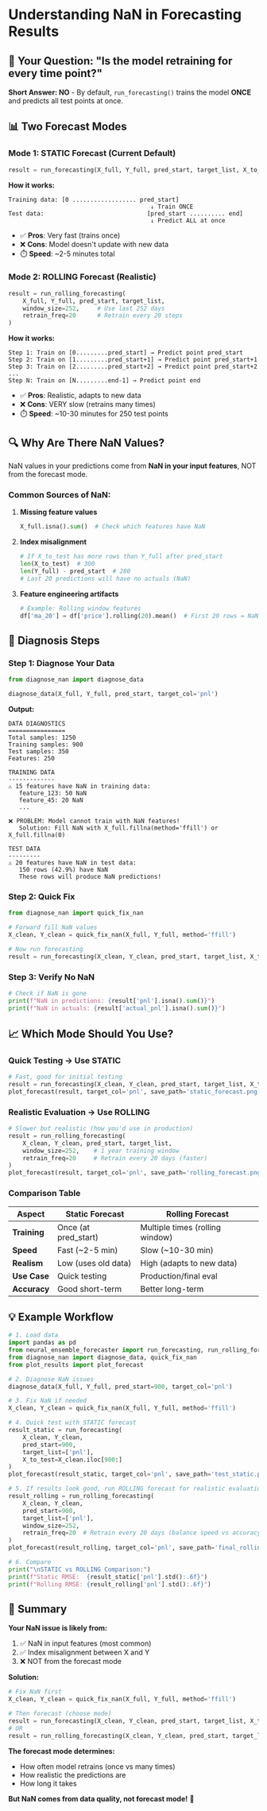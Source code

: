 # Understanding NaN in Forecasting Results

## 🎯 Your Question: "Is the model retraining for every time point?"

**Short Answer: NO** - By default, `run_forecasting()` trains the model **ONCE** and predicts all test points at once.

## 📊 Two Forecast Modes

### Mode 1: **STATIC Forecast** (Current Default)
```python
result = run_forecasting(X_full, Y_full, pred_start, target_list, X_to_test)
```

**How it works:**
```
Training data: [0 .................. pred_start]
                                        ↓ Train ONCE
Test data:                             [pred_start .......... end]
                                        ↓ Predict ALL at once
```

- ✅ **Pros**: Very fast (trains once)
- ❌ **Cons**: Model doesn't update with new data
- ⏱️ **Speed**: ~2-5 minutes total

### Mode 2: **ROLLING Forecast** (Realistic)
```python
result = run_rolling_forecasting(
    X_full, Y_full, pred_start, target_list,
    window_size=252,     # Use last 252 days
    retrain_freq=20      # Retrain every 20 steps
)
```

**How it works:**
```
Step 1: Train on [0.........pred_start] → Predict point pred_start
Step 2: Train on [1.........pred_start+1] → Predict point pred_start+1
Step 3: Train on [2.........pred_start+2] → Predict point pred_start+2
...
Step N: Train on [N.........end-1] → Predict point end
```

- ✅ **Pros**: Realistic, adapts to new data
- ❌ **Cons**: VERY slow (retrains many times)
- ⏱️ **Speed**: ~10-30 minutes for 250 test points

## 🔍 Why Are There NaN Values?

NaN values in your predictions come from **NaN in your input features**, NOT from the forecast mode.

### Common Sources of NaN:

1. **Missing feature values**
   ```python
   X_full.isna().sum()  # Check which features have NaN
   ```

2. **Index misalignment**
   ```python
   # If X_to_test has more rows than Y_full after pred_start
   len(X_to_test)  # 300
   len(Y_full) - pred_start  # 280
   # Last 20 predictions will have no actuals (NaN)
   ```

3. **Feature engineering artifacts**
   ```python
   # Example: Rolling window features
   df['ma_20'] = df['price'].rolling(20).mean()  # First 20 rows = NaN
   ```

## 🔧 Diagnosis Steps

### Step 1: Diagnose Your Data
```python
from diagnose_nan import diagnose_data

diagnose_data(X_full, Y_full, pred_start, target_col='pnl')
```

**Output:**
```
DATA DIAGNOSTICS
================
Total samples: 1250
Training samples: 900
Test samples: 350
Features: 250

TRAINING DATA
-------------
⚠️ 15 features have NaN in training data:
   feature_123: 50 NaN
   feature_45: 20 NaN
   ...
   
❌ PROBLEM: Model cannot train with NaN features!
   Solution: Fill NaN with X_full.fillna(method='ffill') or X_full.fillna(0)

TEST DATA
---------
⚠️ 20 features have NaN in test data:
   150 rows (42.9%) have NaN
   These rows will produce NaN predictions!
```

### Step 2: Quick Fix
```python
from diagnose_nan import quick_fix_nan

# Forward fill NaN values
X_clean, Y_clean = quick_fix_nan(X_full, Y_full, method='ffill')

# Now run forecasting
result = run_forecasting(X_clean, Y_clean, pred_start, target_list, X_to_test)
```

### Step 3: Verify No NaN
```python
# Check if NaN is gone
print(f"NaN in predictions: {result['pnl'].isna().sum()}")
print(f"NaN in actuals: {result['actual_pnl'].isna().sum()}")
```

## 📈 Which Mode Should You Use?

### Quick Testing → Use **STATIC**
```python
# Fast, good for initial testing
result = run_forecasting(X_clean, Y_clean, pred_start, target_list, X_to_test)
plot_forecast(result, target_col='pnl', save_path='static_forecast.png')
```

### Realistic Evaluation → Use **ROLLING**
```python
# Slower but realistic (how you'd use in production)
result = run_rolling_forecasting(
    X_clean, Y_clean, pred_start, target_list,
    window_size=252,    # 1 year training window
    retrain_freq=20     # Retrain every 20 days (faster)
)
plot_forecast(result, target_col='pnl', save_path='rolling_forecast.png')
```

### Comparison Table

| Aspect | Static Forecast | Rolling Forecast |
|--------|----------------|------------------|
| **Training** | Once (at pred_start) | Multiple times (rolling window) |
| **Speed** | Fast (~2-5 min) | Slow (~10-30 min) |
| **Realism** | Low (uses old data) | High (adapts to new data) |
| **Use Case** | Quick testing | Production/final eval |
| **Accuracy** | Good short-term | Better long-term |

## 💡 Example Workflow

```python
# 1. Load data
import pandas as pd
from neural_ensemble_forecaster import run_forecasting, run_rolling_forecasting
from diagnose_nan import diagnose_data, quick_fix_nan
from plot_results import plot_forecast

# 2. Diagnose NaN issues
diagnose_data(X_full, Y_full, pred_start=900, target_col='pnl')

# 3. Fix NaN if needed
X_clean, Y_clean = quick_fix_nan(X_full, Y_full, method='ffill')

# 4. Quick test with STATIC forecast
result_static = run_forecasting(
    X_clean, Y_clean, 
    pred_start=900, 
    target_list=['pnl'], 
    X_to_test=X_clean.iloc[900:]
)
plot_forecast(result_static, target_col='pnl', save_path='test_static.png')

# 5. If results look good, run ROLLING forecast for realistic evaluation
result_rolling = run_rolling_forecasting(
    X_clean, Y_clean, 
    pred_start=900, 
    target_list=['pnl'],
    window_size=252,
    retrain_freq=20  # Retrain every 20 days (balance speed vs accuracy)
)
plot_forecast(result_rolling, target_col='pnl', save_path='final_rolling.png')

# 6. Compare
print("\nSTATIC vs ROLLING Comparison:")
print(f"Static RMSE:  {result_static['pnl'].std():.6f}")
print(f"Rolling RMSE: {result_rolling['pnl'].std():.6f}")
```

## 🎯 Summary

**Your NaN issue is likely from:**
1. ✅ NaN in input features (most common)
2. ✅ Index misalignment between X and Y
3. ❌ NOT from the forecast mode

**Solution:**
```python
# Fix NaN first
X_clean, Y_clean = quick_fix_nan(X_full, Y_full, method='ffill')

# Then forecast (choose mode)
result = run_forecasting(X_clean, Y_clean, pred_start, target_list, X_to_test)  # Fast
# OR
result = run_rolling_forecasting(X_clean, Y_clean, pred_start, target_list)  # Realistic
```

**The forecast mode determines:**
- How often model retrains (once vs many times)
- How realistic the predictions are
- How long it takes

**But NaN comes from data quality, not forecast mode!** 🎯
